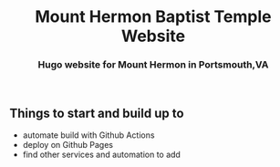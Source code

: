 <h1 align="center">Mount Hermon Baptist Temple Website</center></h1>
<h3 align="center">Hugo website for Mount Hermon in Portsmouth,VA</center></h3>
<br>

## Things to start and build up to
- automate build with Github Actions
- deploy on Github Pages
- find other services and automation to add
